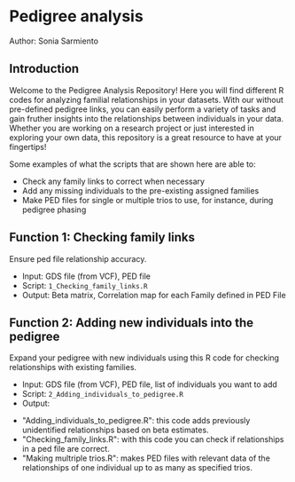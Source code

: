 # Pedigree analysis
Author: Sonia Sarmiento

## Introduction
Welcome to the Pedigree Analysis Repository! Here you will find different R codes for analyzing familial relationships in your datasets. With our without pre-defined pedigree links, you can easily perform a variety of tasks and gain fruther insights into the relationships between individuals in your data. Whether you are working on a research project or just interested in exploring your own data, this repository is a great resource to have at your fingertips!

Some examples of what the scripts that are shown here are able to:
* Check any family links to correct when necessary
* Add any missing individuals to the pre-existing assigned families
* Make PED files for single or multiple trios to use, for instance, during pedigree phasing


## Function 1: Checking family links
Ensure ped file relationship accuracy.
* Input: GDS file (from VCF), PED file
* Script: ```1_Checking_family_links.R```
* Output: Beta matrix, Correlation map for each Family defined in PED File

## Function 2: Adding new individuals into the pedigree
Expand your pedigree with new individuals using this R code for checking relationships with existing families.
* Input: GDS file (from VCF), PED file, list of individuals you want to add
* Script: ```2_Adding_individuals_to_pedigree.R```
* Output: 



- "Adding_individuals_to_pedigree.R": this code adds previously unidentified relationships based on beta estimates.
- "Checking_family_links.R": with this code you can check if relationships in a ped file are correct.
- "Making multriple trios.R": makes PED files with relevant data of the relationships of one individual up to as many as specified trios. 

